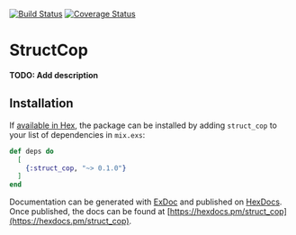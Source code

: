 [![Build Status](https://travis-ci.org/HarenBroog/struct_cop.svg?branch=master)](https://travis-ci.org/HarenBroog/struct_cop.svg?branch=master) [![Coverage Status](https://coveralls.io/repos/github/HarenBroog/struct_cop/badge.svg?branch=master)](https://coveralls.io/github/HarenBroog/struct_cop?branch=master)

# StructCop

**TODO: Add description**

## Installation

If [available in Hex](https://hex.pm/docs/publish), the package can be installed
by adding `struct_cop` to your list of dependencies in `mix.exs`:

```elixir
def deps do
  [
    {:struct_cop, "~> 0.1.0"}
  ]
end
```

Documentation can be generated with [ExDoc](https://github.com/elixir-lang/ex_doc)
and published on [HexDocs](https://hexdocs.pm). Once published, the docs can
be found at [https://hexdocs.pm/struct_cop](https://hexdocs.pm/struct_cop).

